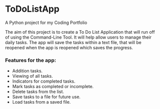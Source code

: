 # ToDoListApp

A Python project for my Coding Portfolio

The aim of this project is to create a To Do List Application that will run off of using the Command-Line Tool. It will help allow users to manage their daily tasks. The app will save the tasks within a text file, that will be reopened when the app is reopened which saves the progress.

### Features for the app:

- Addition tasks.
- Viewing of all tasks.
- Indicators for completed tasks.
- Mark tasks as completed or incomplete.
- Delete tasks from the list.
- Save tasks to a file for future use.
- Load tasks from a saved file.

